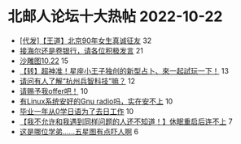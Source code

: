 # 北邮人论坛十大热帖 2022-10-22

- [[代发]【王道】北京90年女生真诚征友](https://bbs.byr.cn/article/Friends/2031613) 32
- [接海尔还是卷银行，请各位积极发言](https://bbs.byr.cn/article/Shandong/422947) 21
- [沙雕图10.22](https://bbs.byr.cn/article/Picture/3331399) 15
- [【转】超神准！星座小王子独创的新型占卜、來一起試玩一下！](https://bbs.byr.cn/article/Constellations/326533) 13
- [请问有人了解“杭州兵智科技”嘛？](https://bbs.byr.cn/article/Job/2173365) 12
- [请赐予我offer吧！](https://bbs.byr.cn/article/GoAbroad/368912) 10
- [有Linux系统安好的Gnu radio吗，实在安不上](https://bbs.byr.cn/article/Linux/160798) 10
- [毕业一年从0学日语为了去日工作](https://bbs.byr.cn/article/Talking/6368418) 10
- [【我不允许和我遇到同样问题的人还不知道！】休眠重启后连不上](https://bbs.byr.cn/article/Windows/126933) 7
- [这是哪位学弟……五星图有点吓人啊](https://bbs.byr.cn/article/Dota/959389) 6


